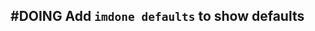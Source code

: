 ## #DOING Add `imdone defaults` to show defaults
<!--  #story -->
<!-- created:2023-09-18T00:27:37.407Z task-id:kH6jb order:0 story-id:Add-a-command-to-show-defaults -->
